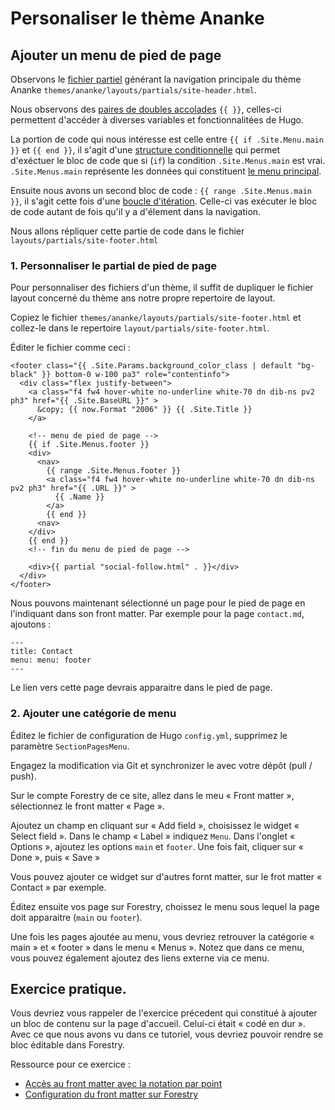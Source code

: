# Personaliser le thème Ananke

## Ajouter un menu de pied de page

Observons le [fichier partiel](https://gohugo.io/templates/partials/) générant la navigation principale du thème Ananke `themes/ananke/layouts/partials/site-header.html`.

Nous observons des [paires de doubles accolades](https://gohugo.io/templates/introduction/#basic-syntax) `{{ }}`, celles-ci permettent d'accéder à diverses variables et fonctionnalitées de Hugo.

La portion de code qui nous intéresse est celle entre `{{ if .Site.Menu.main }}` et `{{ end }}`, il s'agit d'une [structure conditionnelle](https://gohugo.io/templates/introduction/#conditionals) qui permet d'exéctuer le bloc de code que si (`if`) la condition `.Site.Menus.main` est vrai. `.Site.Menus.main` représente les données qui constituent [le menu principal](https://gohugo.io/content-management/menus).

Ensuite nous avons un second bloc de code : `{{ range .Site.Menus.main }}`, il s'agit cette fois d'une [boucle d'itération](https://gohugo.io/templates/introduction/#iteration). Celle-ci vas exécuter le bloc de code autant de fois qu'il y a d'élement dans la navigation.

Nous allons répliquer cette partie de code dans le fichier `layouts/partials/site-footer.html`

### 1. Personnaliser le partial de pied de page

Pour personnaliser des fichiers d'un thème, il suffit de dupliquer le fichier layout concerné du thème ans notre propre repertoire de layout. 

Copiez le fichier `themes/ananke/layouts/partials/site-footer.html` et collez-le dans le repertoire `layout/partials/site-footer.html`.

Éditer le fichier comme ceci :
```
<footer class="{{ .Site.Params.background_color_class | default "bg-black" }} bottom-0 w-100 pa3" role="contentinfo">
  <div class="flex justify-between">
    <a class="f4 fw4 hover-white no-underline white-70 dn dib-ns pv2 ph3" href="{{ .Site.BaseURL }}" >
      &copy; {{ now.Format "2006" }} {{ .Site.Title }}
    </a>

    <!-- menu de pied de page -->
    {{ if .Site.Menus.footer }}
    <div>
      <nav>
        {{ range .Site.Menus.footer }}
        <a class="f4 fw4 hover-white no-underline white-70 dn dib-ns pv2 ph3" href="{{ .URL }}" >
          {{ .Name }}
        </a>
        {{ end }}
      <nav>
    </div>
    {{ end }}
    <!-- fin du menu de pied de page -->

    <div>{{ partial "social-follow.html" . }}</div>
  </div>
</footer>
```

Nous pouvons maintenant sélectionné un page pour le pied de page en l'indiquant dans son front matter. Par exemple pour la page `contact.md`, ajoutons : 
```
---
title: Contact
menu: menu: footer
---
```

Le lien vers cette page devrais apparaitre dans le pied de page.

### 2. Ajouter une catégorie de menu

Éditez le fichier de configuration de Hugo `config.yml`, supprimez le paramètre `SectionPagesMenu`.

Engagez la modification via Git et synchronizer le avec votre dépôt (pull / push).

Sur le compte Forestry de ce site, allez dans le meu « Front matter », sélectionnez le front matter « Page ».

Ajoutez un champ en cliquant sur « Add field », choisissez le widget « Select field ». Dans le champ « Label » indiquez `Menu`. Dans l'onglet « Options », ajoutez les options `main` et `footer`. Une fois fait, cliquer sur « Done », puis « Save »

Vous pouvez ajouter ce widget sur d'autres fornt matter, sur le frot matter « Contact » par exemple.

Éditez ensuite vos page sur Forestry, choissez le menu sous lequel la page doit apparaitre (`main` ou `footer`).

Une fois les pages ajoutée au menu, vous devriez retrouver la catégorie « main » et « footer » dans le menu « Menus ». Notez que dans ce menu, vous pouvez également ajoutez des liens externe via ce menu.

## Exercice pratique.

Vous devriez vous rappeler de l'exercice précedent qui constitué à ajouter un bloc de contenu sur la page d'accueil. Celui-ci était « codé en dur ». Avec ce que nous avons vu dans ce tutoriel, vous devriez pouvoir rendre se bloc éditable dans Forestry.

Ressource pour ce exercice : 
 - [Accès au front matter avec la notation par point](https://gohugo.io/templates/introduction/#methods-and-fields-are-accessed-via-dot-notation)
 - [Configuration du front matter sur Forestry](https://forestry.io/docs/editing/front-matter/)